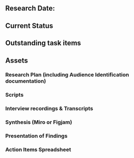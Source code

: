 ## Research Date: 

## Current Status

## Outstanding task items

## Assets

### Research Plan (including Audience Identification documentation)

### Scripts

### Interview recordings & Transcripts

### Synthesis (Miro or Figjam)

### Presentation of Findings	

### Action Items Spreadsheet